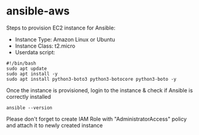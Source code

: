 # ansible-aws

Steps to provision EC2 instance for Ansible:

- Instance Type: Amazon Linux or Ubuntu
- Instance Class: t2.micro
- Userdata script:
```
#!/bin/bash
sudo apt update
sudo apt install -y
sudo apt install python3-boto3 python3-botocore python3-boto -y
```

Once the instance is provisioned, login to the instance & check if Ansible is correctly installed

```
ansible --version
```

Please don't forget to create IAM Role with "AdministratorAccess" policy and attach it to newly created instance